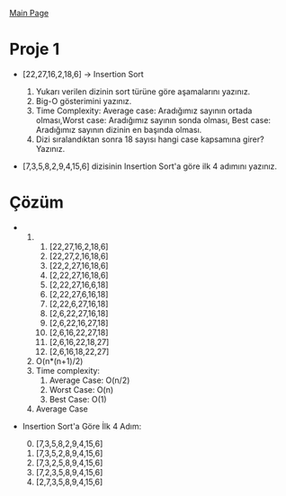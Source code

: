 [Main Page](README.md)

# Proje 1

- [22,27,16,2,18,6] -> Insertion Sort

  1. Yukarı verilen dizinin sort türüne göre aşamalarını yazınız.
  2. Big-O gösterimini yazınız.
  3. Time Complexity: Average case: Aradığımız sayının ortada olması,Worst case: Aradığımız sayının sonda olması, Best case: Aradığımız sayının dizinin en başında olması.
  4. Dizi sıralandıktan sonra 18 sayısı hangi case kapsamına girer? Yazınız.

- [7,3,5,8,2,9,4,15,6] dizisinin Insertion Sort'a göre ilk 4 adımını yazınız.

# Çözüm

- 1.  1. [22,27,16,2,18,6]
      2. [22,27,2,16,18,6]
      3. [22,2,27,16,18,6]
      4. [2,22,27,16,18,6]
      5. [2,22,27,16,6,18]
      6. [2,22,27,6,16,18]
      7. [2,22,6,27,16,18]
      8. [2,6,22,27,16,18]
      9. [2,6,22,16,27,18]
      10. [2,6,16,22,27,18]
      11. [2,6,16,22,18,27]
      12. [2,6,16,18,22,27]
  2.  O(n\*(n+1)/2)
  3.  Time complexity:
      1. Average Case: O(n/2)
      2. Worst Case: O(n)
      3. Best Case: O(1)
  4.  Average Case

- Insertion Sort'a Göre İlk 4 Adım:

  0. [7,3,5,8,2,9,4,15,6]
  1. [7,3,5,2,8,9,4,15,6]
  2. [7,3,2,5,8,9,4,15,6]
  3. [7,2,3,5,8,9,4,15,6]
  4. [2,7,3,5,8,9,4,15,6]
